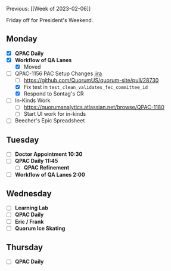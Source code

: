 Previous: [[Week of 2023-02-06]]

Friday off for President's Weekend.

## Monday
- [x] **QPAC Daily**
- [x] **Workflow of QA Lanes**
	- [x] Moved
- [ ] QPAC-1156 PAC Setup Changes [jira](https://quorumanalytics.atlassian.net/browse/QPAC-1156)
	- [ ] https://github.com/QuorumUS/quorum-site/pull/28730
	- [x] Fix test in `test_clean_validates_fec_committee_id`
	- [x] Respond to Sontag's CR
- [ ] In-Kinds Work
	- [ ] https://quorumanalytics.atlassian.net/browse/QPAC-1180
	- [ ] Start UI work for in-kinds
- [ ] Beecher's Epic Spreadsheet

## Tuesday
- [ ] **Doctor Appointment 10:30**
- [ ] **QPAC Daily 11:45**
	- [ ] **QPAC Refinement**
- [ ] **Workflow of QA Lanes 2:00**

## Wednesday
- [ ] **Learning Lab**
- [ ] **QPAC Daily**
- [ ] **Eric / Frank**
- [ ] **Quorum Ice Skating**

## Thursday
- [ ] **QPAC Daily**